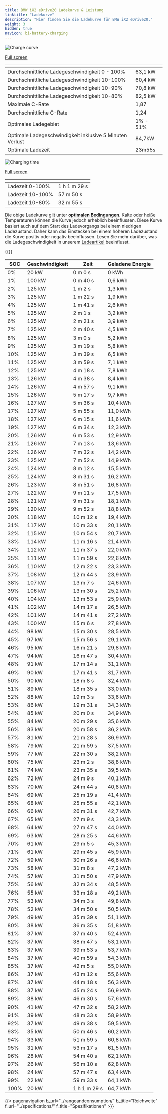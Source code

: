 ```yaml
---
title: BMW iX2 eDrive20 Ladekurve & Leistung
linktitle: "Ladekurve"
description: "Hier finden Sie die Ladekurve für BMW iX2 eDrive20."
weight: 3
hidden: true
navicon: bi-battery-charging
---
```

<!-- markdownlint-disable MD033 -->
<!-- markdownlint-disable MD010 -->
<img src="/images/models/bmw/ix2/ix2_edrive20/chargingcurve.svg" alt="Charge curve" class="img-fluid">

[Full screen](/images/models/bmw/ix2/ix2_edrive20/chargingcurve.svg)


<div class="table-responsive">
<table class="table table-striped border">
	<thead>
		<tr>
			<th>
			</th>
			<th>
			</th>
		</tr>
	</thead>
	<tbody>
		<tr>
			<td>
				Durchschnittliche Ladegeschwindigkeit 0 - 100%
			</td>
			<td>
				63,1 kW
			</td>
		</tr>
		<tr>
			<td>
				Durchschnittliche Ladegeschwindigkeit 10-100%
			</td>
			<td>
				60,4 kW
			</td>
		</tr>
		<tr>
			<td>
				Durchschnittliche Ladegeschwindigkeit 10-90%
			</td>
			<td>
				70,8 kW
			</td>
		</tr>
		<tr>
			<td>
				Durchschnittliche Ladegeschwindigkeit 10-80%
			</td>
			<td>
				82,5 kW
			</td>
		</tr>
		<tr>
			<td>
				Maximale C-Rate
			</td>
			<td>
				1,87
			</td>
		</tr>
		<tr>
			<td>
				Durchschnittliche C-Rate
			</td>
			<td>
				1,24
			</td>
		</tr>
		<tr>
			<td>
				Optimales Ladegebiet
			</td>
			<td>
				1% - 51%
			</td>
		</tr>
		<tr>
			<td>
				Optimale Ladegeschwindigkeit inklusive 5 Minuten Verlust
			</td>
			<td>
				84,7kW
			</td>
		</tr>
		<tr>
			<td>
				Optimale Ladezeit
			</td>
			<td>
				23m55s
			</td>
		</tr>
	</tbody>
</table>
</div>
<img src="/images/models/bmw/ix2/ix2_edrive20/chargingtime.svg" alt="Charging time" class="img-fluid">

[Full screen](/images/models/bmw/ix2/ix2_edrive20/chargingtime.svg)
<div class="table-responsive">
<table class="table table-striped border">
	<thead>
		<tr>
			<th>
			</th>
			<th>
			</th>
		</tr>
	</thead>
	<tbody>
		<tr>
			<td>
				Ladezeit 0-100%
			</td>
			<td>
				1 h 1 m 29 s
			</td>
		</tr>
		<tr>
			<td>
				Ladezeit 10-100%
			</td>
			<td>
				 57 m 50 s
			</td>
		</tr>
		<tr>
			<td>
				Ladezeit 10-80%
			</td>
			<td>
				 32 m 55 s
			</td>
		</tr>
	</tbody>
</table>
</div>


Die obige Ladekurve gilt unter **[optimalen Bedingungen](../../../../../technology/battery/charging/#temperature)**. Kalte oder heiße Temperaturen können die Kurve jedoch erheblich beeinflussen. Diese Kurve basiert auch auf dem Start des Ladevorgangs bei einem niedrigen Ladezustand. Daher kann das Einstecken bei einem höheren Ladezustand die Kurve positiv oder negativ beeinflussen. Lesen Sie mehr darüber, was die Ladegeschwindigkeit in unserem [Ladeartikel](../../../../../technology/battery/charging/) beeinflusst.


{{<evkxdisplayaddarticle />}}
<div class="table-responsive">
<table class="table table-striped border">
	<thead>
		<tr>
			<th>
				SOC
			</th>
			<th>
				Geschwindigkeit
			</th>
			<th>
				Zeit
			</th>
			<th>
				Geladene Energie
			</th>
		</tr>
	</thead>
	<tbody>
		<tr>
			<td>
				0%
			</td>
			<td>
				20 kW
			</td>
			<td>
				 0 m 0 s
			</td>
			<td>
				0 kWh
			</td>
		</tr>
		<tr>
			<td>
				1%
			</td>
			<td>
				100 kW
			</td>
			<td>
				 0 m 40 s
			</td>
			<td>
				0,6 kWh
			</td>
		</tr>
		<tr>
			<td>
				2%
			</td>
			<td>
				125 kW
			</td>
			<td>
				 1 m 2 s
			</td>
			<td>
				1,3 kWh
			</td>
		</tr>
		<tr>
			<td>
				3%
			</td>
			<td>
				125 kW
			</td>
			<td>
				 1 m 22 s
			</td>
			<td>
				1,9 kWh
			</td>
		</tr>
		<tr>
			<td>
				4%
			</td>
			<td>
				125 kW
			</td>
			<td>
				 1 m 41 s
			</td>
			<td>
				2,6 kWh
			</td>
		</tr>
		<tr>
			<td>
				5%
			</td>
			<td>
				125 kW
			</td>
			<td>
				 2 m 1 s
			</td>
			<td>
				3,2 kWh
			</td>
		</tr>
		<tr>
			<td>
				6%
			</td>
			<td>
				125 kW
			</td>
			<td>
				 2 m 21 s
			</td>
			<td>
				3,9 kWh
			</td>
		</tr>
		<tr>
			<td>
				7%
			</td>
			<td>
				125 kW
			</td>
			<td>
				 2 m 40 s
			</td>
			<td>
				4,5 kWh
			</td>
		</tr>
		<tr>
			<td>
				8%
			</td>
			<td>
				125 kW
			</td>
			<td>
				 3 m 0 s
			</td>
			<td>
				5,2 kWh
			</td>
		</tr>
		<tr>
			<td>
				9%
			</td>
			<td>
				125 kW
			</td>
			<td>
				 3 m 19 s
			</td>
			<td>
				5,8 kWh
			</td>
		</tr>
		<tr>
			<td>
				10%
			</td>
			<td>
				125 kW
			</td>
			<td>
				 3 m 39 s
			</td>
			<td>
				6,5 kWh
			</td>
		</tr>
		<tr>
			<td>
				11%
			</td>
			<td>
				125 kW
			</td>
			<td>
				 3 m 59 s
			</td>
			<td>
				7,1 kWh
			</td>
		</tr>
		<tr>
			<td>
				12%
			</td>
			<td>
				125 kW
			</td>
			<td>
				 4 m 18 s
			</td>
			<td>
				7,8 kWh
			</td>
		</tr>
		<tr>
			<td>
				13%
			</td>
			<td>
				126 kW
			</td>
			<td>
				 4 m 38 s
			</td>
			<td>
				8,4 kWh
			</td>
		</tr>
		<tr>
			<td>
				14%
			</td>
			<td>
				126 kW
			</td>
			<td>
				 4 m 57 s
			</td>
			<td>
				9,1 kWh
			</td>
		</tr>
		<tr>
			<td>
				15%
			</td>
			<td>
				126 kW
			</td>
			<td>
				 5 m 17 s
			</td>
			<td>
				9,7 kWh
			</td>
		</tr>
		<tr>
			<td>
				16%
			</td>
			<td>
				127 kW
			</td>
			<td>
				 5 m 36 s
			</td>
			<td>
				10,4 kWh
			</td>
		</tr>
		<tr>
			<td>
				17%
			</td>
			<td>
				127 kW
			</td>
			<td>
				 5 m 55 s
			</td>
			<td>
				11,0 kWh
			</td>
		</tr>
		<tr>
			<td>
				18%
			</td>
			<td>
				127 kW
			</td>
			<td>
				 6 m 15 s
			</td>
			<td>
				11,6 kWh
			</td>
		</tr>
		<tr>
			<td>
				19%
			</td>
			<td>
				127 kW
			</td>
			<td>
				 6 m 34 s
			</td>
			<td>
				12,3 kWh
			</td>
		</tr>
		<tr>
			<td>
				20%
			</td>
			<td>
				126 kW
			</td>
			<td>
				 6 m 53 s
			</td>
			<td>
				12,9 kWh
			</td>
		</tr>
		<tr>
			<td>
				21%
			</td>
			<td>
				126 kW
			</td>
			<td>
				 7 m 13 s
			</td>
			<td>
				13,6 kWh
			</td>
		</tr>
		<tr>
			<td>
				22%
			</td>
			<td>
				126 kW
			</td>
			<td>
				 7 m 32 s
			</td>
			<td>
				14,2 kWh
			</td>
		</tr>
		<tr>
			<td>
				23%
			</td>
			<td>
				125 kW
			</td>
			<td>
				 7 m 52 s
			</td>
			<td>
				14,9 kWh
			</td>
		</tr>
		<tr>
			<td>
				24%
			</td>
			<td>
				124 kW
			</td>
			<td>
				 8 m 12 s
			</td>
			<td>
				15,5 kWh
			</td>
		</tr>
		<tr>
			<td>
				25%
			</td>
			<td>
				124 kW
			</td>
			<td>
				 8 m 31 s
			</td>
			<td>
				16,2 kWh
			</td>
		</tr>
		<tr>
			<td>
				26%
			</td>
			<td>
				123 kW
			</td>
			<td>
				 8 m 51 s
			</td>
			<td>
				16,8 kWh
			</td>
		</tr>
		<tr>
			<td>
				27%
			</td>
			<td>
				122 kW
			</td>
			<td>
				 9 m 11 s
			</td>
			<td>
				17,5 kWh
			</td>
		</tr>
		<tr>
			<td>
				28%
			</td>
			<td>
				121 kW
			</td>
			<td>
				 9 m 31 s
			</td>
			<td>
				18,1 kWh
			</td>
		</tr>
		<tr>
			<td>
				29%
			</td>
			<td>
				120 kW
			</td>
			<td>
				 9 m 52 s
			</td>
			<td>
				18,8 kWh
			</td>
		</tr>
		<tr>
			<td>
				30%
			</td>
			<td>
				118 kW
			</td>
			<td>
				 10 m 12 s
			</td>
			<td>
				19,4 kWh
			</td>
		</tr>
		<tr>
			<td>
				31%
			</td>
			<td>
				117 kW
			</td>
			<td>
				 10 m 33 s
			</td>
			<td>
				20,1 kWh
			</td>
		</tr>
		<tr>
			<td>
				32%
			</td>
			<td>
				115 kW
			</td>
			<td>
				 10 m 54 s
			</td>
			<td>
				20,7 kWh
			</td>
		</tr>
		<tr>
			<td>
				33%
			</td>
			<td>
				114 kW
			</td>
			<td>
				 11 m 16 s
			</td>
			<td>
				21,4 kWh
			</td>
		</tr>
		<tr>
			<td>
				34%
			</td>
			<td>
				112 kW
			</td>
			<td>
				 11 m 37 s
			</td>
			<td>
				22,0 kWh
			</td>
		</tr>
		<tr>
			<td>
				35%
			</td>
			<td>
				111 kW
			</td>
			<td>
				 11 m 59 s
			</td>
			<td>
				22,6 kWh
			</td>
		</tr>
		<tr>
			<td>
				36%
			</td>
			<td>
				110 kW
			</td>
			<td>
				 12 m 22 s
			</td>
			<td>
				23,3 kWh
			</td>
		</tr>
		<tr>
			<td>
				37%
			</td>
			<td>
				108 kW
			</td>
			<td>
				 12 m 44 s
			</td>
			<td>
				23,9 kWh
			</td>
		</tr>
		<tr>
			<td>
				38%
			</td>
			<td>
				107 kW
			</td>
			<td>
				 13 m 7 s
			</td>
			<td>
				24,6 kWh
			</td>
		</tr>
		<tr>
			<td>
				39%
			</td>
			<td>
				106 kW
			</td>
			<td>
				 13 m 30 s
			</td>
			<td>
				25,2 kWh
			</td>
		</tr>
		<tr>
			<td>
				40%
			</td>
			<td>
				104 kW
			</td>
			<td>
				 13 m 53 s
			</td>
			<td>
				25,9 kWh
			</td>
		</tr>
		<tr>
			<td>
				41%
			</td>
			<td>
				102 kW
			</td>
			<td>
				 14 m 17 s
			</td>
			<td>
				26,5 kWh
			</td>
		</tr>
		<tr>
			<td>
				42%
			</td>
			<td>
				101 kW
			</td>
			<td>
				 14 m 41 s
			</td>
			<td>
				27,2 kWh
			</td>
		</tr>
		<tr>
			<td>
				43%
			</td>
			<td>
				100 kW
			</td>
			<td>
				 15 m 6 s
			</td>
			<td>
				27,8 kWh
			</td>
		</tr>
		<tr>
			<td>
				44%
			</td>
			<td>
				98 kW
			</td>
			<td>
				 15 m 30 s
			</td>
			<td>
				28,5 kWh
			</td>
		</tr>
		<tr>
			<td>
				45%
			</td>
			<td>
				97 kW
			</td>
			<td>
				 15 m 56 s
			</td>
			<td>
				29,1 kWh
			</td>
		</tr>
		<tr>
			<td>
				46%
			</td>
			<td>
				95 kW
			</td>
			<td>
				 16 m 21 s
			</td>
			<td>
				29,8 kWh
			</td>
		</tr>
		<tr>
			<td>
				47%
			</td>
			<td>
				94 kW
			</td>
			<td>
				 16 m 47 s
			</td>
			<td>
				30,4 kWh
			</td>
		</tr>
		<tr>
			<td>
				48%
			</td>
			<td>
				91 kW
			</td>
			<td>
				 17 m 14 s
			</td>
			<td>
				31,1 kWh
			</td>
		</tr>
		<tr>
			<td>
				49%
			</td>
			<td>
				90 kW
			</td>
			<td>
				 17 m 41 s
			</td>
			<td>
				31,7 kWh
			</td>
		</tr>
		<tr>
			<td>
				50%
			</td>
			<td>
				90 kW
			</td>
			<td>
				 18 m 8 s
			</td>
			<td>
				32,4 kWh
			</td>
		</tr>
		<tr>
			<td>
				51%
			</td>
			<td>
				89 kW
			</td>
			<td>
				 18 m 35 s
			</td>
			<td>
				33,0 kWh
			</td>
		</tr>
		<tr>
			<td>
				52%
			</td>
			<td>
				88 kW
			</td>
			<td>
				 19 m 3 s
			</td>
			<td>
				33,6 kWh
			</td>
		</tr>
		<tr>
			<td>
				53%
			</td>
			<td>
				86 kW
			</td>
			<td>
				 19 m 31 s
			</td>
			<td>
				34,3 kWh
			</td>
		</tr>
		<tr>
			<td>
				54%
			</td>
			<td>
				85 kW
			</td>
			<td>
				 20 m 0 s
			</td>
			<td>
				34,9 kWh
			</td>
		</tr>
		<tr>
			<td>
				55%
			</td>
			<td>
				84 kW
			</td>
			<td>
				 20 m 29 s
			</td>
			<td>
				35,6 kWh
			</td>
		</tr>
		<tr>
			<td>
				56%
			</td>
			<td>
				83 kW
			</td>
			<td>
				 20 m 58 s
			</td>
			<td>
				36,2 kWh
			</td>
		</tr>
		<tr>
			<td>
				57%
			</td>
			<td>
				81 kW
			</td>
			<td>
				 21 m 28 s
			</td>
			<td>
				36,9 kWh
			</td>
		</tr>
		<tr>
			<td>
				58%
			</td>
			<td>
				79 kW
			</td>
			<td>
				 21 m 59 s
			</td>
			<td>
				37,5 kWh
			</td>
		</tr>
		<tr>
			<td>
				59%
			</td>
			<td>
				77 kW
			</td>
			<td>
				 22 m 30 s
			</td>
			<td>
				38,2 kWh
			</td>
		</tr>
		<tr>
			<td>
				60%
			</td>
			<td>
				75 kW
			</td>
			<td>
				 23 m 2 s
			</td>
			<td>
				38,8 kWh
			</td>
		</tr>
		<tr>
			<td>
				61%
			</td>
			<td>
				74 kW
			</td>
			<td>
				 23 m 35 s
			</td>
			<td>
				39,5 kWh
			</td>
		</tr>
		<tr>
			<td>
				62%
			</td>
			<td>
				72 kW
			</td>
			<td>
				 24 m 9 s
			</td>
			<td>
				40,1 kWh
			</td>
		</tr>
		<tr>
			<td>
				63%
			</td>
			<td>
				70 kW
			</td>
			<td>
				 24 m 44 s
			</td>
			<td>
				40,8 kWh
			</td>
		</tr>
		<tr>
			<td>
				64%
			</td>
			<td>
				69 kW
			</td>
			<td>
				 25 m 19 s
			</td>
			<td>
				41,4 kWh
			</td>
		</tr>
		<tr>
			<td>
				65%
			</td>
			<td>
				68 kW
			</td>
			<td>
				 25 m 55 s
			</td>
			<td>
				42,1 kWh
			</td>
		</tr>
		<tr>
			<td>
				66%
			</td>
			<td>
				66 kW
			</td>
			<td>
				 26 m 31 s
			</td>
			<td>
				42,7 kWh
			</td>
		</tr>
		<tr>
			<td>
				67%
			</td>
			<td>
				65 kW
			</td>
			<td>
				 27 m 9 s
			</td>
			<td>
				43,3 kWh
			</td>
		</tr>
		<tr>
			<td>
				68%
			</td>
			<td>
				64 kW
			</td>
			<td>
				 27 m 47 s
			</td>
			<td>
				44,0 kWh
			</td>
		</tr>
		<tr>
			<td>
				69%
			</td>
			<td>
				63 kW
			</td>
			<td>
				 28 m 25 s
			</td>
			<td>
				44,6 kWh
			</td>
		</tr>
		<tr>
			<td>
				70%
			</td>
			<td>
				61 kW
			</td>
			<td>
				 29 m 5 s
			</td>
			<td>
				45,3 kWh
			</td>
		</tr>
		<tr>
			<td>
				71%
			</td>
			<td>
				61 kW
			</td>
			<td>
				 29 m 45 s
			</td>
			<td>
				45,9 kWh
			</td>
		</tr>
		<tr>
			<td>
				72%
			</td>
			<td>
				59 kW
			</td>
			<td>
				 30 m 26 s
			</td>
			<td>
				46,6 kWh
			</td>
		</tr>
		<tr>
			<td>
				73%
			</td>
			<td>
				58 kW
			</td>
			<td>
				 31 m 8 s
			</td>
			<td>
				47,2 kWh
			</td>
		</tr>
		<tr>
			<td>
				74%
			</td>
			<td>
				57 kW
			</td>
			<td>
				 31 m 50 s
			</td>
			<td>
				47,9 kWh
			</td>
		</tr>
		<tr>
			<td>
				75%
			</td>
			<td>
				56 kW
			</td>
			<td>
				 32 m 34 s
			</td>
			<td>
				48,5 kWh
			</td>
		</tr>
		<tr>
			<td>
				76%
			</td>
			<td>
				55 kW
			</td>
			<td>
				 33 m 18 s
			</td>
			<td>
				49,2 kWh
			</td>
		</tr>
		<tr>
			<td>
				77%
			</td>
			<td>
				53 kW
			</td>
			<td>
				 34 m 3 s
			</td>
			<td>
				49,8 kWh
			</td>
		</tr>
		<tr>
			<td>
				78%
			</td>
			<td>
				52 kW
			</td>
			<td>
				 34 m 50 s
			</td>
			<td>
				50,5 kWh
			</td>
		</tr>
		<tr>
			<td>
				79%
			</td>
			<td>
				49 kW
			</td>
			<td>
				 35 m 39 s
			</td>
			<td>
				51,1 kWh
			</td>
		</tr>
		<tr>
			<td>
				80%
			</td>
			<td>
				38 kW
			</td>
			<td>
				 36 m 35 s
			</td>
			<td>
				51,8 kWh
			</td>
		</tr>
		<tr>
			<td>
				81%
			</td>
			<td>
				37 kW
			</td>
			<td>
				 37 m 40 s
			</td>
			<td>
				52,4 kWh
			</td>
		</tr>
		<tr>
			<td>
				82%
			</td>
			<td>
				37 kW
			</td>
			<td>
				 38 m 47 s
			</td>
			<td>
				53,1 kWh
			</td>
		</tr>
		<tr>
			<td>
				83%
			</td>
			<td>
				37 kW
			</td>
			<td>
				 39 m 53 s
			</td>
			<td>
				53,7 kWh
			</td>
		</tr>
		<tr>
			<td>
				84%
			</td>
			<td>
				37 kW
			</td>
			<td>
				 40 m 59 s
			</td>
			<td>
				54,3 kWh
			</td>
		</tr>
		<tr>
			<td>
				85%
			</td>
			<td>
				37 kW
			</td>
			<td>
				 42 m 5 s
			</td>
			<td>
				55,0 kWh
			</td>
		</tr>
		<tr>
			<td>
				86%
			</td>
			<td>
				37 kW
			</td>
			<td>
				 43 m 12 s
			</td>
			<td>
				55,6 kWh
			</td>
		</tr>
		<tr>
			<td>
				87%
			</td>
			<td>
				37 kW
			</td>
			<td>
				 44 m 18 s
			</td>
			<td>
				56,3 kWh
			</td>
		</tr>
		<tr>
			<td>
				88%
			</td>
			<td>
				37 kW
			</td>
			<td>
				 45 m 24 s
			</td>
			<td>
				56,9 kWh
			</td>
		</tr>
		<tr>
			<td>
				89%
			</td>
			<td>
				38 kW
			</td>
			<td>
				 46 m 30 s
			</td>
			<td>
				57,6 kWh
			</td>
		</tr>
		<tr>
			<td>
				90%
			</td>
			<td>
				41 kW
			</td>
			<td>
				 47 m 32 s
			</td>
			<td>
				58,2 kWh
			</td>
		</tr>
		<tr>
			<td>
				91%
			</td>
			<td>
				39 kW
			</td>
			<td>
				 48 m 33 s
			</td>
			<td>
				58,9 kWh
			</td>
		</tr>
		<tr>
			<td>
				92%
			</td>
			<td>
				37 kW
			</td>
			<td>
				 49 m 38 s
			</td>
			<td>
				59,5 kWh
			</td>
		</tr>
		<tr>
			<td>
				93%
			</td>
			<td>
				35 kW
			</td>
			<td>
				 50 m 46 s
			</td>
			<td>
				60,2 kWh
			</td>
		</tr>
		<tr>
			<td>
				94%
			</td>
			<td>
				33 kW
			</td>
			<td>
				 51 m 59 s
			</td>
			<td>
				60,8 kWh
			</td>
		</tr>
		<tr>
			<td>
				95%
			</td>
			<td>
				31 kW
			</td>
			<td>
				 53 m 17 s
			</td>
			<td>
				61,5 kWh
			</td>
		</tr>
		<tr>
			<td>
				96%
			</td>
			<td>
				28 kW
			</td>
			<td>
				 54 m 40 s
			</td>
			<td>
				62,1 kWh
			</td>
		</tr>
		<tr>
			<td>
				97%
			</td>
			<td>
				26 kW
			</td>
			<td>
				 56 m 10 s
			</td>
			<td>
				62,8 kWh
			</td>
		</tr>
		<tr>
			<td>
				98%
			</td>
			<td>
				24 kW
			</td>
			<td>
				 57 m 47 s
			</td>
			<td>
				63,4 kWh
			</td>
		</tr>
		<tr>
			<td>
				99%
			</td>
			<td>
				22 kW
			</td>
			<td>
				 59 m 33 s
			</td>
			<td>
				64,1 kWh
			</td>
		</tr>
		<tr>
			<td>
				100%
			</td>
			<td>
				20 kW
			</td>
			<td>
				1 h 1 m 29 s
			</td>
			<td>
				64,7 kWh
			</td>
		</tr>
	</tbody>
</table>
</div>


{{< pagenavigation b_url="../rangeandconsumption/" b_title="Reichweite" f_url="../specifications/" f_title="Spezifikationen" >}}
